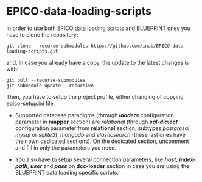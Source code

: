 EPICO-data-loading-scripts
=============================

In order to use both EPICO data loading scripts and BLUEPRINT ones you have to clone
the repository:

	git clone --recurse-submodules https://github.com/inab/EPICO-data-loading-scripts.git
	
and, in case you already have a copy, the update to the latest changes is with:

	git pull --recurse-submodules
	git submodule update --recursive

Then, you have to setup the project profile, either changing of copying [epico-setup.ini](epico-setup.ini) file.

* Supported database paradigms (through _**loaders**_ configuration parameter in **mapper** section) are *relational* (through _**sql-dialect**_ configuration
  parameter from **relational** section, subtypes *postgresql*, *mysql* or *sqlite3*), *mongodb* and *elasticsearch* (these last ones have their own dedicated sections).
  On the dedicated section, uncomment and fill in only the parameters you need.

* You also have to setup several connection parameters, like _**host**_, _**index-path**_, _**user**_ and _**pass**_ on **dcc-loader** section in case you are using the BLUEPRINT data loading specific scripts.


